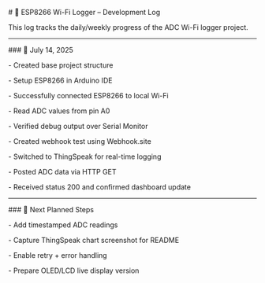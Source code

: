 \# 📅 ESP8266 Wi-Fi Logger – Development Log



This log tracks the daily/weekly progress of the ADC Wi-Fi logger project.



---



\### 📆 July 14, 2025

\- Created base project structure

\- Setup ESP8266 in Arduino IDE

\- Successfully connected ESP8266 to local Wi-Fi

\- Read ADC values from pin A0

\- Verified debug output over Serial Monitor

\- Created webhook test using Webhook.site

\- Switched to ThingSpeak for real-time logging

\- Posted ADC data via HTTP GET

\- Received status 200 and confirmed dashboard update



---



\### 📆 Next Planned Steps

\- Add timestamped ADC readings

\- Capture ThingSpeak chart screenshot for README

\- Enable retry + error handling

\- Prepare OLED/LCD live display version



